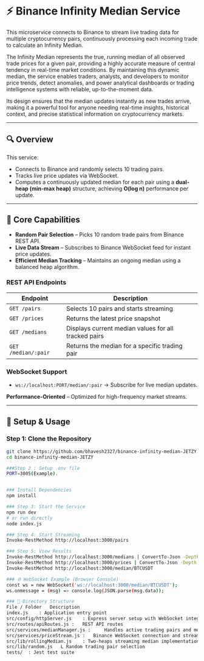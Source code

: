 # ⚡ Binance Infinity Median Service

This microservice connects to Binance to stream live trading data for multiple cryptocurrency pairs, continuously processing each incoming trade to calculate an Infinity Median.

The Infinity Median represents the true, running median of all observed trade prices for a given pair, providing a highly accurate measure of central tendency in real-time market conditions. By maintaining this dynamic median, the service enables traders, analysts, and developers to monitor price trends, detect anomalies, and power analytical dashboards or trading intelligence systems with reliable, up-to-the-moment data.

Its design ensures that the median updates instantly as new trades arrive, making it a powerful tool for anyone needing real-time insights, historical context, and precise statistical information on cryptocurrency markets.

---

## 🔍 Overview

This service:

- Connects to Binance and randomly selects 10 trading pairs.
- Tracks live price updates via WebSocket.
- Computes a continuously updated median for each pair using a **dual-heap (min-max heap)** structure, achieving **O(log n)** performance per update.

---

## 🧩 Core Capabilities

- **Random Pair Selection** – Picks 10 random trade pairs from Binance REST API.  
- **Live Data Stream** – Subscribes to Binance WebSocket feed for instant price updates.  
- **Efficient Median Tracking** – Maintains an ongoing median using a balanced heap algorithm.  

### REST API Endpoints

| Endpoint | Description |
|----------|-------------|
| `GET /pairs` | Selects 10 pairs and starts streaming |
| `GET /prices` | Returns the latest price snapshot |
| `GET /medians` | Displays current median values for all tracked pairs |
| `GET /median/:pair` | Returns the median for a specific trading pair |

### WebSocket Support

- `ws://localhost:PORT/median/:pair` → Subscribe for live median updates.

**Performance-Oriented** – Optimized for high-frequency market streams.

---

## 🚀 Setup & Usage

### Step 1: Clone the Repository
```bash
git clone https://github.com/bhavesh2327/binance-infinity-median-JETZY.git
cd binance-infinity-median-JETZY

###Step 2 : Setup .env file
PORT=3005(Example).


### Install Dependencies
npm install

### Step 3: Start the Service
npm run dev
# or run directly
node index.js

### Step 4: Start Streaming
Invoke-RestMethod http://localhost:3000/pairs

### Step 5: View Results
Invoke-RestMethod http://localhost:3000/medians | ConvertTo-Json -Depth 4
Invoke-RestMethod http://localhost:3000/prices | ConvertTo-Json -Depth 4
Invoke-RestMethod http://localhost:3000/median/BTCUSDT

### 🌐 WebSocket Example (Browser Console)
const ws = new WebSocket('ws://localhost:3000/median/BTCUSDT');
ws.onmessage = (msg) => console.log(JSON.parse(msg.data));

### 🧱 Directory Structure
File / Folder	Description
index.js	: Application entry point
src/config/httpServer.js	: Express server setup with WebSocket integration
src/routes/apiRoutes.js : 	REST API routes
src/services/medianManager.js : 	Handles active trading pairs and median state
src/services/priceStream.js :	Binance WebSocket connection and streaming logic
src/lib/rollingMedian.js	: Two-heaps streaming median implementation
src/lib/random.js	L Random trading pair selection
tests/	: Jest test suite

